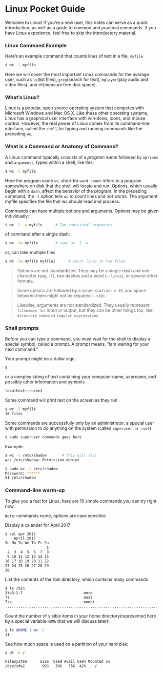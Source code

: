 # Linux Pocket Guide

Welcome to Linux! If you’re a new user, this notes can serve as a quick introduction, as well as a guide to common and practical commands. If you have Linux experience, feel free to skip the introductory material.

### Linux Command Example

Here’s an example command that counts lines of text in a file, `myfile`

```sh
$ wc -l myfile
```

Here we will cover the most important Linux commands for the average user, such as `ls`(list files), `grep`(search for text),
`mplayer`(play audio and video files), and `df`(measure free disk space).

### What’s Linux?

Linux is a popular, open source operating system that competes with Microsoft Windows and Mac OS X. Like these other operating systems, Linux has a graphical user interface with win‐dows, icons, and mouse control. However, the real power of Linux comes from its command-line interface, called the `shell`,for typing and running commands like the preceding `wc`.

### What is a Command or Anatomy of Command?

A Linux command typically consists of a _program name_ followed by `options` and `arguments`, typed within a shell, like this:

```sh
$ wc -l myfile
```

Here the program name `wc`, short for `word count` refers to a program somewhere on disk that the shell will locate and run. Options, which usually begin with a `dash`, affect the behavior of the program. In the preceding command, the `-l` option tells `wc` to count lines and not words. The argument myfile specifies the file that wc should read and process.

Commands can have multiple options and arguments. Options may be given individually:

```sh
$ wc -l -w myfile      # Two individual arguments
```

of command after a single dash:

```sh
$ wc -lw myfile        # same as -l -w
```

or, can take multiple files

```sh
$ wc -lw myfile myfile2      # count lines in two files
```

> Options are not standardized. They may be a single dash and one character (say, `-l`), two dashes and a word (`--lines`), or several other formats.

> Some options are followed by a value, such as- `s 10`, and space between them might not be required `(-s10)`.

> Likewise, arguments are not standardized. They usually represent `filenames for` input or output, but they can be other things too, like `directory names` or `regular expressions`.

### Shell prompts

Before you can type a command, you must wait for the shell to display a special symbol, called a prompt. A prompt means, “Iam waiting for your next command.”

Your prompt might be a dollar sign.

```sh
$
```

or a complex string of text containing your computer name, username, and possibly other information and symbols

```sh
localhost:~rucse$
```

Some command will print text on the screen as they run.

```sh
$ wc -l myfile
18 files
```

Some commands are successfully only by an administrator, a special user with permission to do anything on the system (called `superuser or root`)

```sh
$ sudo superuser commands goes here
```

Example:

```sh
$ wc -l /etc/shadow       # This will fail
wc: /etc/shadow: Permission denied
```

```sh
$ sudo wc -l /etc/shadow
Password: ******
51 /etc/shadow
```

### Command-line warm-up

To give you a feel for Linux, here are 10 simple commands you can try right now.

`Note`: commands name, options are case sensitive

Display a calender for April 2017
```sh
$ cal apr 2017
    April 2017
Su Mo Tu We Th Fr Sa
                   1
 2  3  4  5  6  7  8
 9 10 11 12 13 14 15
16 17 18 19 20 21 22
23 24 25 26 27 28 29
30
```

List the contents of the /bin directory, which contains many commands

```sh
$ ls /bin
2to3-2.7                            more                               xmodmap
7z                                  most                               xmore
7za                                 mount                              Xorg
...........................................................................................
```

Count the number of visible items in your home directory(represented here by a special variable `HOME` that we will discuss later):

```sh
$ ls $HOME | wc -l
11
```
See how much space is used on a partition of your hard disk:
```sh
$ df -h /

Filesystem      Size  Used Avail Use% Mounted on
/dev/sda2        99G   39G   55G  42%    /
```